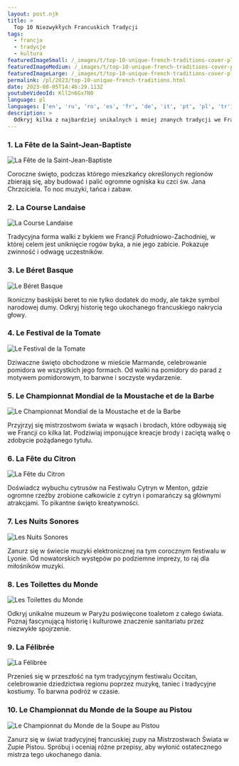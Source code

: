 ```yaml
---
layout: post.njk
title: >
  Top 10 Niezwykłych Francuskich Tradycji
tags:
  - francja
  - tradycje
  - kultura
featuredImageSmall: /_images/t/top-10-unique-french-traditions-cover-pl-small.webp
featuredImageMedium: /_images/t/top-10-unique-french-traditions-cover-pl-medium.webp
featuredImageLarge: /_images/t/top-10-unique-french-traditions-cover-pl-large.webp
permalink: /pl/2023/top-10-unique-french-traditions.html
date: 2023-08-05T14:46:29.113Z
youtubeVideoId: Kll2n6Gx7N0
language: pl
languages: ['en', 'ru', 'ro', 'es', 'fr', 'de', 'it', 'pt', 'pl', 'tr']
description: >
  Odkryj kilka z najbardziej unikalnych i mniej znanych tradycji we Francji, które na pewno cię zaskoczą i zafascynują.
---
```


### 1. La Fête de la Saint-Jean-Baptiste

![La Fête de la Saint-Jean-Baptiste](/_images/1/1b710db4134beff5cbc3d8143af17be4-medium.webp)

Coroczne święto, podczas którego mieszkańcy określonych regionów zbierają się, aby budować i palić ogromne ogniska ku czci św. Jana Chrzciciela. To noc muzyki, tańca i zabaw.

### 2. La Course Landaise

![La Course Landaise](/_images/3/3a1d6edca96feb825c6ffd255d8d9f36-medium.webp)

Tradycyjna forma walki z bykiem we Francji Południowo-Zachodniej, w której celem jest uniknięcie rogów byka, a nie jego zabicie. Pokazuje zwinność i odwagę uczestników.

### 3. Le Béret Basque

![Le Béret Basque](/_images/0/002e5f9e3fde433a36343eaec82ed182-medium.webp)

Ikoniczny baskijski beret to nie tylko dodatek do mody, ale także symbol narodowej dumy. Odkryj historię tego ukochanego francuskiego nakrycia głowy.

### 4. Le Festival de la Tomate

![Le Festival de la Tomate](/_images/5/5fb57d404cffde078394d189b2f12cd0-medium.webp)

Dziwaczne święto obchodzone w mieście Marmande, celebrowanie pomidora we wszystkich jego formach. Od walki na pomidory do parad z motywem pomidorowym, to barwne i soczyste wydarzenie.

### 5. Le Championnat Mondial de la Moustache et de la Barbe

![Le Championnat Mondial de la Moustache et de la Barbe](/_images/7/71f36fa80a4498f1ace1e7f80896fdf6-medium.webp)

Przyjrzyj się mistrzostwom świata w wąsach i brodach, które odbywają się we Francji co kilka lat. Podziwiaj imponujące kreacje brody i zaciętą walkę o zdobycie pożądanego tytułu.

### 6. La Fête du Citron

![La Fête du Citron](/_images/6/632f6902817b2b57d601bf405bc94ddf-medium.webp)

Doświadcz wybuchu cytrusów na Festiwalu Cytryn w Menton, gdzie ogromne rzeźby zrobione całkowicie z cytryn i pomarańczy są głównymi atrakcjami. To pikantne święto kreatywności.

### 7. Les Nuits Sonores

![Les Nuits Sonores](/_images/6/6afbd94438326f588f7e527d0fca7ef6-medium.webp)

Zanurz się w świecie muzyki elektronicznej na tym corocznym festiwalu w Lyonie. Od nowatorskich występów po podziemne imprezy, to raj dla miłośników muzyki.

### 8. Les Toilettes du Monde

![Les Toilettes du Monde](/_images/1/1d8217d7c13abd2bd444e893b81a2aad-medium.webp)

Odkryj unikalne muzeum w Paryżu poświęcone toaletom z całego świata. Poznaj fascynującą historię i kulturowe znaczenie sanitariatu przez niezwykłe spojrzenie.

### 9. La Félibrée

![La Félibrée](/_images/c/ca15ec37bed5f413094e682f75d600ad-medium.webp)

Przenieś się w przeszłość na tym tradycyjnym festiwalu Occitan, celebrowanie dziedzictwa regionu poprzez muzykę, taniec i tradycyjne kostiumy. To barwna podróż w czasie.

### 10. Le Championnat du Monde de la Soupe au Pistou

![Le Championnat du Monde de la Soupe au Pistou](/_images/5/5b6af185f183c6d45056312246630766-medium.webp)

Zanurz się w świat tradycyjnej francuskiej zupy na Mistrzostwach Świata w Zupie Pistou. Spróbuj i oceniaj różne przepisy, aby wyłonić ostatecznego mistrza tego ukochanego dania.


